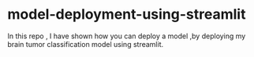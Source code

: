 # model-deployment-using-streamlit
In this repo , I have shown how you can deploy a model ,by deploying my brain tumor classification model using streamlit.
